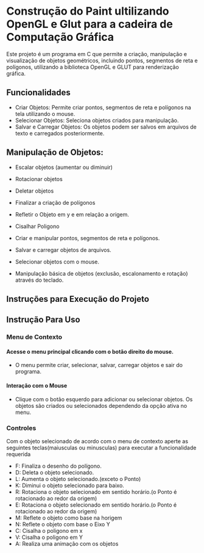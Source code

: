 # Construção do Paint ultilizando OpenGL e Glut para a cadeira de Computação Gráfica

Este projeto é um programa em C que permite a criação, manipulação e visualização de objetos geométricos, incluindo pontos, segmentos de reta e polígonos, utilizando a biblioteca OpenGL e GLUT para renderização gráfica.

## Funcionalidades
  - Criar Objetos: Permite criar pontos, segmentos de reta e polígonos na tela utilizando o mouse.
  - Selecionar Objetos: Seleciona objetos criados para manipulação.
  - Salvar e Carregar Objetos: Os objetos podem ser salvos em arquivos de texto 
   e carregados posteriormente.

## Manipulação de Objetos:
  - Escalar objetos (aumentar ou diminuir)
  - Rotacionar objetos
  - Deletar objetos
  - Finalizar a criação de polígonos
  - Refletir o Objeto em y e em relação a origem.
  - Cisalhar Poligono

- Criar e manipular pontos, segmentos de reta e polígonos.
- Salvar e carregar objetos de arquivos.
- Selecionar objetos com o mouse.
- Manipulação básica de objetos (exclusão, escalonamento e rotação) através do teclado.

## Instruções para Execução do Projeto


## Instrução Para Uso
### Menu de Contexto

  #### Acesse o menu principal clicando com o botão direito do mouse.
  - O menu permite criar, selecionar, salvar, carregar objetos e sair do programa.
  #### Interação com o Mouse
  - Clique com o botão esquerdo para adicionar ou selecionar objetos.
   Os objetos são criados ou selecionados dependendo da opção ativa no menu.

### Controles 
Com o objeto selecionado de acordo com o menu de contexto aperte as seguintes teclas(maiusculas ou minusculas)  para executar a funcionalidade requerida 
- F: Finaliza o desenho do polígono.
- D: Deleta o objeto selecionado.
- L: Aumenta o objeto selecionado.(exceto o Ponto)
- K: Diminui o objeto selecionado para baixo.
- R: Rotaciona o objeto selecionado em sentido horário.(o Ponto é rotacionado  ao redor da origem)
- E: Rotaciona o objeto selecionado em sentido horário.(o Ponto é rotacionado  ao redor da origem)
- M: Reflete o objeto como base na horigem
- N: Reflete o objeto com base o Eixo Y
- C: Cisalha o poligono em x
- V: Cisalha o poligono em Y
- A: Realiza uma animação com os objetos
  
  


